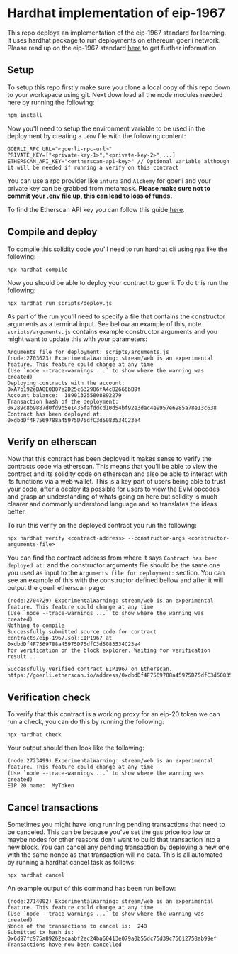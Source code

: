 # Hardhat implementation of eip-1967

This repo deploys an implementation of the eip-1967 standard for learning. It uses hardhat package to run deployments on ethereum goerli network. Please read up on the eip-1967 standard [here](https://eips.ethereum.org/EIPS/eip-1967) to get further information.

## Setup

To setup this repo firstly make sure you clone a local copy of this repo down to your workspace using git. Next download all the node modules needed here by running the following:

```
npm install
```

Now you'll need to setup the environment variable to be used in the deployment by creating a `.env` file with the following content:

```
GOERLI_RPC_URL="<goerli-rpc-url>"
PRIVATE_KEY=["<private-key-1>","<private-key-2>",...]
ETHERSCAN_API_KEY="<ertherscan-api-key>" // Optional variable although it will be needed if running a verify on this contract
```

You can use a rpc provider like `infura` and `Alchemy` for goerli and your private key can be grabbed from metamask. **Please make sure not to commit your .env file up, this can lead to loss of funds.**

To find the Etherscan API key you can follow this guide [here](https://info.etherscan.com/api-keys/).

## Compile and deploy

To compile this solidity code you'll need to run hardhat cli using `npx` like the following:

```
npx hardhat compile
```

Now you should be able to deploy your contract to goerli. To do this run the following:

```
npx hardhat run scripts/deploy.js
```

As part of the run you'll need to specify a file that contains the constructor arguments as a terminal input. See bellow an example of this, note `scripts/arguments.js` contains example constructor arguments and you might want to update this with your parameters:

```
Arguments file for deployment: scripts/arguments.js
(node:2703623) ExperimentalWarning: stream/web is an experimental feature. This feature could change at any time
(Use `node --trace-warnings ...` to show where the warning was created)
Deploying contracts with the account:  0xA7b192eBA8E0B07e2D25c632986fA4cB2666bB9f
Account balance:  189013255808892279
Transaction hash of the deployment:  0x289c8b9887d0fd9b5e1435fafddcd10d54bf92e3dac4e9957e6985a78e13c638
Contract has been deployed at:  0xdbdDf4F7569788a45975D75dfC3d5083534C23e4
```

## Verify on etherscan

Now that this contract has been deployed it makes sense to verify the contracts code via etherscan. This means that you'll be able to view the contract and its solidity code on etherscan and also be able to interact with its functions via a web wallet. This is a key part of users being able to trust your code, after a deploy its possible for users to view the EVM opcodes and grasp an understanding of whats going on here but solidity is much clearer and commonly understood language and so translates the ideas better.

To run this verify on the deployed contract you run the following:

```
npx hardhat verify <contract-address> --constructor-args <constructor-arguments-file>
```

You can find the contract address from where it says `Contract has been deployed at:` and the constructor arguments file should be the same one you used as input to the `Arguments file for deployment:` section. You can see an example of this with the constructor defined bellow and after it will output the goerli etherscan page:

```
(node:2704729) ExperimentalWarning: stream/web is an experimental feature. This feature could change at any time
(Use `node --trace-warnings ...` to show where the warning was created)
Nothing to compile
Successfully submitted source code for contract
contracts/eip-1967.sol:EIP1967 at 0xdbdDf4F7569788a45975D75dfC3d5083534C23e4
for verification on the block explorer. Waiting for verification result...

Successfully verified contract EIP1967 on Etherscan.
https://goerli.etherscan.io/address/0xdbdDf4F7569788a45975D75dfC3d5083534C23e4#code
```

## Verification check

To verify that this contract is a working proxy for an eip-20 token we can run a check, you can do this by running the following:

```
npx hardhat check
```

Your output should then look like the following:

```
(node:2723499) ExperimentalWarning: stream/web is an experimental feature. This feature could change at any time
(Use `node --trace-warnings ...` to show where the warning was created)
EIP 20 name:  MyToken
```

## Cancel transactions

Sometimes you might have long running pending transactions that need to be canceled. This can be because you've set the gas price too low or maybe nodes for other reasons don't want to build that transaction into a new block. You can cancel any pending transaction by deploying a new one with the same nonce as that transaction will no data. This is all automated by running a hardhat cancel task as follows:

```
npx hardhat cancel
```

An example output of this command has been run bellow:

```
(node:2714002) ExperimentalWarning: stream/web is an experimental feature. This feature could change at any time
(Use `node --trace-warnings ...` to show where the warning was created)
Nonce of the transactions to cancel is:  248
Submitted tx hash is:  0x6d97fc975a89262ecaabf2ec24ba60413e079a0b55dc75d39c75612758ab99ef
Transactions have now been cancelled
```
